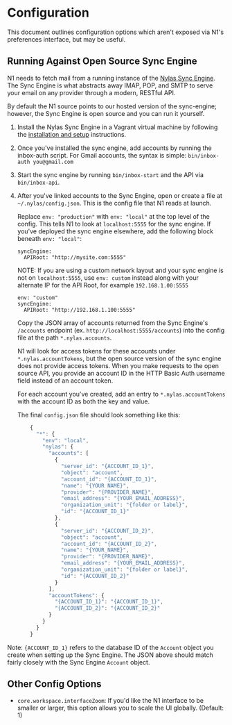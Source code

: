 # Configuration

This document outlines configuration options which aren't exposed via N1's
preferences interface, but may be useful.

## Running Against Open Source Sync Engine

N1 needs to fetch mail from a running instance of the [Nylas Sync
Engine](https://github.com/nylas/sync-engine). The Sync Engine is what
abstracts away IMAP, POP, and SMTP to serve your email on any provider
through a modern, RESTful API.

By default the N1 source points to our hosted version of the sync-engine;
however, the Sync Engine is open source and you can run it yourself.

1. Install the Nylas Sync Engine in a Vagrant virtual machine by following the
  [installation and setup](https://github.com/nylas/sync-engine#installation-and-setup)
  instructions.

2. Once you've installed the sync engine, add accounts by running the inbox-auth
   script. For Gmail accounts, the syntax is simple: `bin/inbox-auth you@gmail.com`

3. Start the sync engine by running `bin/inbox-start` and the API via `bin/inbox-api`.

4. After you've linked accounts to the Sync Engine, open or create a file at
   `~/.nylas/config.json`. This is the config file that N1 reads at launch.

   Replace `env: "production"` with `env: "local"` at the top level of the config.
   This tells N1 to look at `localhost:5555` for the sync engine. If you've deployed
   the sync engine elsewhere, add the following block beneath `env: "local"`:

   ```
   syncEngine:
     APIRoot: "http://mysite.com:5555"
   ```

   NOTE: If you are using a custom network layout and your sync engine is not on
   `localhost:5555`, use `env: custom` instead along with your alternate IP for the
   API Root, for example `192.168.1.00:5555`

   ```
   env: "custom"
   syncEngine:
     APIRoot: "http://192.168.1.100:5555"
   ```

   Copy the JSON array of accounts returned from the Sync Engine's `/accounts`
   endpoint (ex. `http://localhost:5555/accounts`) into the config file at the
   path `*.nylas.accounts`.

   N1 will look for access tokens for these accounts under `*.nylas.accountTokens`,
   but the open source version of the sync engine does not provide access tokens.
   When you make requests to the open source API, you provide an account
   ID in the HTTP Basic Auth username field instead of an account token.

   For each account you've created, add an entry to `*.nylas.accountTokens`
   with the account ID as both the key and value.

   The final `config.json` file should look something like this:
   ```javascript
       {
         "*": {
           "env": "local",
           "nylas": {
             "accounts": [
               {
                 "server_id": "{ACCOUNT_ID_1}",
                 "object": "account",
                 "account_id": "{ACCOUNT_ID_1}",
                 "name": "{YOUR NAME}",
                 "provider": "{PROVIDER_NAME}",
                 "email_address": "{YOUR_EMAIL_ADDRESS}",
                 "organization_unit": "{folder or label}",
                 "id": "{ACCOUNT_ID_1}"
               },
               {
                 "server_id": "{ACCOUNT_ID_2}",
                 "object": "account",
                 "account_id": "{ACCOUNT_ID_2}",
                 "name": "{YOUR_NAME}",
                 "provider": "{PROVIDER_NAME}",
                 "email_address": "{YOUR_EMAIL_ADDRESS}",
                 "organization_unit": "{folder or label}",
                 "id": "{ACCOUNT_ID_2}"
               }
             ],
             "accountTokens": {
               "{ACCOUNT_ID_1}": "{ACCOUNT_ID_1}",
               "{ACCOUNT_ID_2}": "{ACCOUNT_ID_2}"
             }
           }
         }
       }
    ```
Note: `{ACCOUNT_ID_1}` refers to the database ID of the `Account` object
you create when setting up the Sync Engine. The JSON above should match
fairly closely with the Sync Engine `Account` object.


## Other Config Options

- `core.workspace.interfaceZoom`: If you'd like the N1 interface to be smaller or larger, this option allows you to scale the UI globally. (Default: 1)
